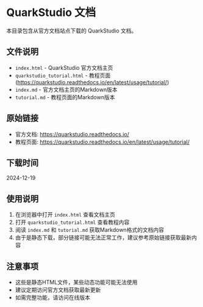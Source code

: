 # QuarkStudio 文档

本目录包含从官方文档站点下载的 QuarkStudio 文档。

## 文件说明

- `index.html` - QuarkStudio 官方文档主页
- `quarkstudio_tutorial.html` - 教程页面 (https://quarkstudio.readthedocs.io/en/latest/usage/tutorial/)
- `index.md` - 官方文档主页的Markdown版本
- `tutorial.md` - 教程页面的Markdown版本

## 原始链接

- 官方文档: https://quarkstudio.readthedocs.io/
- 教程页面: https://quarkstudio.readthedocs.io/en/latest/usage/tutorial/

## 下载时间

2024-12-19

## 使用说明

1. 在浏览器中打开 `index.html` 查看文档主页
2. 打开 `quarkstudio_tutorial.html` 查看教程内容
3. 阅读 `index.md` 和 `tutorial.md` 获取Markdown格式的文档内容
4. 由于是静态下载，部分链接可能无法正常工作，建议参考原始链接获取最新内容

## 注意事项

- 这些是静态HTML文件，某些动态功能可能无法使用
- 建议定期访问官方文档获取最新更新
- 如需完整功能，请访问在线版本 